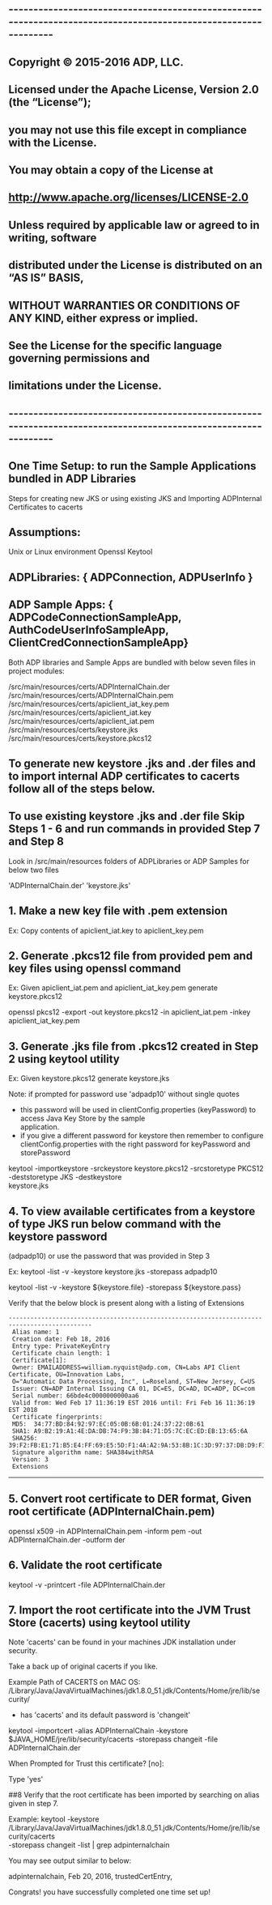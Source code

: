 ## ---------------------------------------------------------------------------------------------------------------
##		Copyright © 2015-2016 ADP, LLC.   
##	
##		Licensed under the Apache License, Version 2.0 (the “License”); 
##		you may not use this file except in compliance with the License.
##		You may obtain a copy of the License at
##	
##		http://www.apache.org/licenses/LICENSE-2.0
##	
##		Unless required by applicable law or agreed to in writing, software 
##		distributed under the License is distributed on an “AS IS” BASIS,
##		WITHOUT WARRANTIES OR CONDITIONS OF ANY KIND, either express or implied.  
##  	See the License for the specific language governing permissions and 
##  	limitations under the License.
## ---------------------------------------------------------------------------------------------------------------

## One Time Setup: to run the Sample Applications bundled in ADP Libraries
   Steps for 
   creating new JKS or using existing JKS and 
   Importing ADPInternal Certificates to cacerts 

## Assumptions:
   Unix or Linux environment
   Openssl
   Keytool
   
   
## ADPLibraries: { ADPConnection, ADPUserInfo }
## ADP Sample Apps: { ADPCodeConnectionSampleApp, AuthCodeUserInfoSampleApp, ClientCredConnectionSampleApp}

   Both ADP libraries and Sample Apps are bundled with below seven files in project modules:

   /src/main/resources/certs/ADPInternalChain.der
   /src/main/resources/certs/ADPInternalChain.pem
   /src/main/resources/certs/apiclient_iat_key.pem
   /src/main/resources/certs/apiclient_iat.key
   /src/main/resources/certs/apiclient_iat.pem
   /src/main/resources/certs/keystore.jks
   /src/main/resources/certs/keystore.pkcs12


## To generate new keystore .jks and .der files and to import internal ADP certificates to cacerts follow all of the steps below.
## To use existing keystore .jks and .der file Skip Steps 1 - 6 and run commands in provided Step 7 and Step 8  
 
   Look in /src/main/resources folders of ADPLibraries or ADP Samples for below two files

   'ADPInternalChain.der'
   'keystore.jks'


## 1. Make a new key file with .pem extension
   
   Ex: Copy contents of apiclient_iat.key to apiclient_key.pem
 
## 2. Generate .pkcs12 file from provided pem and key files using openssl command

   Ex: Given apiclient_iat.pem and apiclient_iat_key.pem generate keystore.pkcs12
 
   openssl pkcs12 -export -out keystore.pkcs12 -in apiclient_iat.pem -inkey apiclient_iat_key.pem
 
## 3. Generate .jks file from .pkcs12 created in Step 2 using keytool utility
 
   Ex: Given keystore.pkcs12 generate keystore.jks 
 
  Note: if prompted for password use 'adpadp10' without single quotes
  - this password will be used in clientConfig.properties (keyPassword) to access Java Key Store by the sample     
    application.
  - if you give a different password for keystore then remember to configure clientConfig.properties with the 
    right password for keyPassword and storePassword
 
   keytool -importkeystore -srckeystore keystore.pkcs12 -srcstoretype PKCS12 -deststoretype JKS -destkeystore  
   keystore.jks
  
## 4. To view available certificates from a keystore of type JKS run below command with the keystore password    
   (adpadp10) or use the password that was provided in Step 3
   
   Ex: keytool -list -v -keystore keystore.jks -storepass adpadp10
   
   keytool -list -v -keystore ${keystore.file} -storepass ${keystore.pass}
	
   Verify that the below block is present along with a listing of Extensions
 
	---------------------------------------------------------------------------------------------
     Alias name: 1
     Creation date: Feb 18, 2016
     Entry type: PrivateKeyEntry
     Certificate chain length: 1
     Certificate[1]:
     Owner: EMAILADDRESS=william.nyquist@adp.com, CN=Labs API Client Certificate, OU=Innovation Labs, 
     O="Automatic Data Processing, Inc", L=Roseland, ST=New Jersey, C=US
     Issuer: CN=ADP Internal Issuing CA 01, DC=ES, DC=AD, DC=ADP, DC=com
     Serial number: 66bde4c0000000000aa6
     Valid from: Wed Feb 17 11:36:19 EST 2016 until: Fri Feb 16 11:36:19 EST 2018
     Certificate fingerprints:
	 MD5:  34:77:BD:84:92:97:EC:05:0B:6B:01:24:37:22:0B:61
	 SHA1: A9:B2:19:A1:4E:DA:DB:74:F9:3B:84:71:D5:7C:EC:ED:EB:13:65:6A
	 SHA256: 39:F2:FB:E1:71:B5:E4:FF:69:E5:5D:F1:4A:A2:9A:53:8B:1C:3D:97:37:DB:D9:F1:76:C9:66:9F:3B:EE:47:06
	 Signature algorithm name: SHA384withRSA
	 Version: 3
	 Extensions
   ------------------------------------------------------------------------------------------------
 
## 5. Convert root certificate to DER format, Given root certificate (ADPInternalChain.pem)
 
   openssl x509 -in ADPInternalChain.pem -inform pem -out ADPInternalChain.der -outform der
 	
## 6. Validate the root certificate 
   
   keytool -v -printcert -file ADPInternalChain.der

## 7. Import the root certificate into the JVM Trust Store (cacerts) using keytool utility
 
   Note 'cacerts' can be found in your machines JDK installation under security.
     
   Take a back up of original cacerts if you like.

   Example Path of CACERTS on MAC OS: 
   /Library/Java/JavaVirtualMachines/jdk1.8.0_51.jdk/Contents/Home/jre/lib/security/  
   - has 'cacerts' and its default password is 'changeit'
        
   keytool -importcert -alias ADPInternalChain -keystore $JAVA_HOME/jre/lib/security/cacerts -storepass changeit -file     
   ADPInternalChain.der
    
   When Prompted for 
     Trust this certificate? [no]:  
        
   Type 'yes' 
   
##8  Verify that the root certificate has been imported by searching on alias given in step 7.
 
   Example:
   keytool -keystore /Library/Java/JavaVirtualMachines/jdk1.8.0_51.jdk/Contents/Home/jre/lib/security/cacerts    
   -storepass changeit -list | grep adpinternalchain 
    
   You may see output similar to below:
   
   adpinternalchain, Feb 20, 2016, trustedCertEntry,
 
   Congrats! you have successfully completed one time set up!
